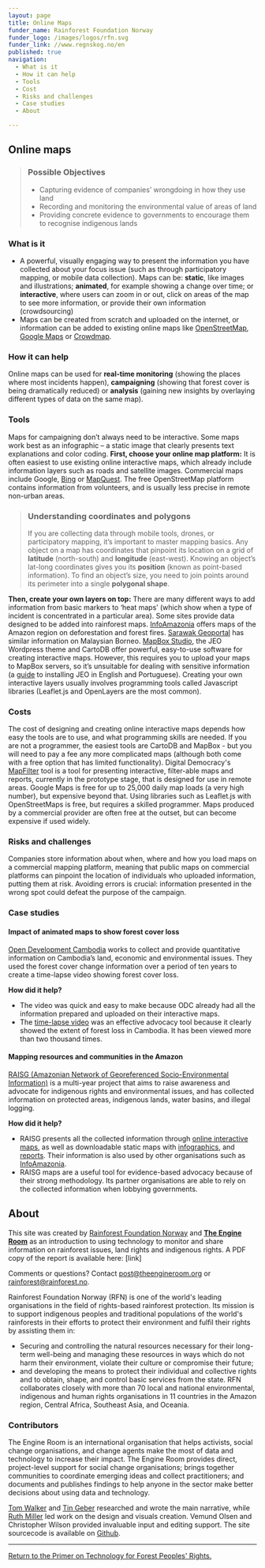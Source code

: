 ```yaml
---
layout: page
title: Online Maps
funder_name: Rainforest Foundation Norway
funder_logo: /images/logos/rfn.svg
funder_link: //www.regnskog.no/en
published: true
navigation:
  - What is it
  - How it can help
  - Tools
  - Cost
  - Risks and challenges
  - Case studies
  - About

---
```


## Online maps

> ### Possible Objectives
> * Capturing evidence of companies’ wrongdoing in how they use land 
> * Recording and monitoring the environmental value of areas of land 
> * Providing concrete evidence to governments to encourage them to recognise indigenous lands

### What is it
* A powerful, visually engaging way to present the information you have collected about your focus issue (such as through participatory mapping, or mobile data collection). Maps can be: **static**, like images and illustrations; **animated**, for example showing a change over time; or **interactive**, where users can zoom in or out, click on areas of the map to see more information, or provide their own information (crowdsourcing)
* Maps can be created from scratch and uploaded on the internet, or information can be added to existing online maps like [OpenStreetMap](http://www.openstreetmap.org/), [Google Maps](https://www.google.com/maps/) or [Crowdmap](https://crowdmap.com/).

### How it can help
Online maps can be used for **real-time monitoring** (showing the places where most incidents happen), **campaigning** (showing that forest cover is being dramatically reduced) or **analysis** (gaining new insights by overlaying different types of data on the same map).

### Tools
Maps for campaigning don’t always need to be interactive. Some maps work best as an infographic – a static image that clearly presents text explanations and color coding. **First, choose your online map platform:** It is often easiest to use existing online interactive maps, which already include information layers such as roads and satellite images. Commercial maps include Google, [Bing](http://www.bing.com/maps) or [MapQuest](http://www.mapquest.com/). The free OpenStreetMap platform contains information from volunteers, and is usually less precise in remote non-urban areas. 

> ### Understanding coordinates and polygons
> If you are collecting data through mobile tools, drones, or participatory mapping, it’s important to master mapping basics. Any object on a map has coordinates that pinpoint its location on a grid of **latitude** (north-south) and **longitude** (east-west). Knowing an object’s lat-long coordinates gives you its **position** (known as point-based information). To find an object’s size, you need to join points around its perimeter into a single **polygonal shape**.

**Then, create your own layers on top:** There are many different ways to add information from basic markers to ‘heat maps’ (which show when a type of incident is concentrated in a particular area). Some sites provide data designed to be added into rainforest maps. [InfoAmazonia](http://infoamazonia.org/datasets) offers maps of the Amazon region on deforestation and forest fires. [Sarawak Geoportal](http://www.bmfmaps.ch/) has similar information on Malaysian Borneo. [MapBox Studio](http://cartodb.com/), the JEO Wordpress theme and CartoDB offer powerful, easy-to-use software for creating interactive maps. However, this requires you to upload your maps to MapBox servers, so it’s unsuitable for dealing with sensitive information (a [guide](http://geojournalism.org/2014/06/portugues-jeo-primeiros-passos/) to installing JEO in English and Portuguese). Creating your own interactive layers usually involves programming tools called Javascript libraries (Leaflet.js and OpenLayers are the most common).

### Costs
The cost of designing and creating online interactive maps depends how easy the tools are to use, and what programming skills are needed. If you are not a programmer, the easiest tools are CartoDB and MapBox - but you will need to pay a fee any more complicated maps (although both come with a free option that has limited functionality). Digital Democracy's [MapFilter](https://github.com/digidem/mapfilter) tool is a tool for presenting interactive, filter-able maps and reports, currently in the prototype stage, that is designed for use in remote areas. Google Maps is free for up to 25,000 daily map loads (a very high number), but expensive beyond that. Using libraries such as Leaflet.js with OpenStreetMaps is free, but requires a skilled programmer. Maps produced by a commercial provider are often free at the outset, but can become expensive if used widely. 

### Risks and challenges
Companies store information about when, where and how you load maps on a commercial mapping platform, meaning that public maps on commercial platforms can pinpoint the location of individuals who uploaded information, putting them at risk. Avoiding errors is crucial: information presented in the wrong spot could defeat the purpose of the campaign. 

### Case studies

#### Impact of animated maps to show forest cover loss
[Open Development Cambodia](https://cambodia.opendevelopmentmekong.net/) works to collect and provide quantitative information on Cambodia’s land, economic and environmental issues. They used the forest cover change information over a period of ten years to create a time-lapse video showing forest cover loss.

**How did it help?**

* The video was quick and easy to make because ODC already had all the information prepared and uploaded on their interactive maps. 
* The [time-lapse video](http://www.opendevelopmentcambodia.net/briefings/forest-cover/) was an effective advocacy tool because it clearly showed the extent of forest loss in Cambodia. It has been viewed more than two thousand times.

#### Mapping resources and communities in the Amazon
[RAISG (Amazonian Network of Georeferenced Socio-Environmental Information)](https://raisg.socioambiental.org) is a multi-year project that aims to raise awareness and advocate for indigenous rights and environmental issues, and has collected information on protected areas, indigenous lands, water basins, and illegal logging.

**How did it help?**

* RAISG presents all the collected information through [online interactive maps](http://raisg.socioambiental.org/mapa-online/index.html), as well as downloadable static maps with [infographics](http://raisg.socioambiental.org/amazonia-2012-areas-protegidas-e-territorios-indigenas#english), and [reports](http://raisg.socioambiental.org/system/files/Amazonia%20under%20pressure16_05_2013.pdf). Their information is also used by other organisations such as [InfoAmazonia](http://www.infoamazonia.org/).
* RAISG maps are a useful tool for evidence-based advocacy because of their strong methodology. Its partner organisations are able to rely on the collected information when lobbying governments.  

## About

This site was created by [Rainforest Foundation Norway](www.regnskog.no/en/) and __[The Engine Room](//theengineroom.org)__  as an introduction to using technology to monitor and share information on rainforest issues, land rights and indigenous rights. A PDF copy of the report is available here: [link]

Comments or questions? Contact [post@theengineroom.org](mailto:post@theengineroom.org) or [rainforest@rainforest.no](rainforest@rainforest.no).

Rainforest Foundation Norway (RFN) is one of the world's leading organisations in the field of rights-based rainforest protection. Its mission is to support indigenous peoples and traditional populations of the world's rainforests in their efforts to protect their environment and fulfil their rights by assisting them in:
- Securing and controlling the natural resources necessary for their long-term well-being and managing these resources in ways which do not harm their environment, violate their culture or compromise their future;
- and developing the means to protect their individual and collective rights and to obtain, shape, and control basic services from the state.
RFN collaborates closely with more than 70 local and national environmental, indigenous and human rights organisations in 11 countries in the Amazon region, Central Africa, Southeast Asia, and Oceania.

### Contributors

The Engine Room is an international organisation that helps activists, social change organisations, and change agents make the most of data and technology to increase their impact. The Engine Room provides direct, project-level support for social change organisations; brings together communities to coordinate emerging ideas and collect practitioners; and documents and publishes findings to help anyone in the sector make better decisions about using data and technology.

[Tom Walker](https://www.theengineroom.org/our_team/tom-walker/) and [Tin Geber](https://www.theengineroom.org/our_team/tin-geber/) researched and wrote the main narrative, while [Ruth Miller](http://ruthmiller.net/) led work on the design and visuals creation. Vemund Olsen and Christopher Wilson provided invaluable input and editing support. The site sourcecode is available on [Github](https://github.com/the-engine-room/library/).

<hr>

[Return to the Primer on Technology for Forest Peoples' Rights.](/rainforest-tech)
